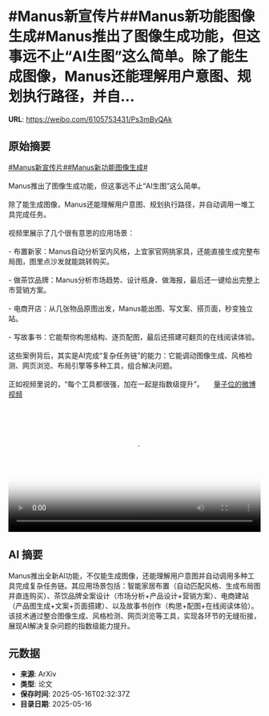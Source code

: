 # #Manus新宣传片##Manus新功能图像生成#Manus推出了图像生成功能，但这事远不止“AI生图”这么简单。除了能生成图像，Manus还能理解用户意图、规划执行路径，并自...

**URL**: https://weibo.com/6105753431/Ps3mBvQAk

## 原始摘要

<a href="https://m.weibo.cn/search?containerid=231522type%3D1%26t%3D10%26q%3D%23Manus%E6%96%B0%E5%AE%A3%E4%BC%A0%E7%89%87%23&amp;extparam=%23Manus%E6%96%B0%E5%AE%A3%E4%BC%A0%E7%89%87%23" data-hide=""><span class="surl-text">#Manus新宣传片#</span></a><a href="https://m.weibo.cn/search?containerid=231522type%3D1%26t%3D10%26q%3D%23Manus%E6%96%B0%E5%8A%9F%E8%83%BD%E5%9B%BE%E5%83%8F%E7%94%9F%E6%88%90%23&amp;extparam=%23Manus%E6%96%B0%E5%8A%9F%E8%83%BD%E5%9B%BE%E5%83%8F%E7%94%9F%E6%88%90%23" data-hide=""><span class="surl-text">#Manus新功能图像生成#</span></a><br><br>Manus推出了图像生成功能，但这事远不止“AI生图”这么简单。<br><br>除了能生成图像，Manus还能理解用户意图、规划执行路径，并自动调用一堆工具完成任务。<br><br>视频里展示了几个很有意思的应用场景：<br><br>- 布置新家：Manus自动分析室内风格，上宜家官网挑家具，还能直接生成完整布局图，图里点沙发就能跳转购买。<br><br>- 做茶饮品牌：Manus分析市场趋势、设计瓶身、做海报，最后还一键给出完整上市营销方案。<br><br>- 电商开店：从几张物品原图出发，Manus能出图、写文案、搭页面，秒变独立站。<br><br>- 写故事书：它能帮你构思结构、逐页配图，最后还搭建可翻页的在线阅读体验。<br><br>这些案例背后，其实是AI完成“复杂任务链”的能力：它能调动图像生成、风格检测、网页浏览、布局引擎等多种工具，组合解决问题。<br><br>正如视频里说的，“每个工具都很强，加在一起是指数级提升”。 <a href="https://video.weibo.com/show?fid=1034:5166860912754727" data-hide=""><span class="url-icon"><img style="width: 1rem;height: 1rem" src="https://h5.sinaimg.cn/upload/2015/09/25/3/timeline_card_small_video_default.png" referrerpolicy="no-referrer"></span><span class="surl-text">量子位的微博视频</span></a><br clear="both"><div style="clear: both"></div><video controls="controls" poster="https://tvax3.sinaimg.cn/orj480/006Fd7o3ly1i1h2wpkakmj30zk0k00ti.jpg" style="width: 100%"><source src="https://f.video.weibocdn.com/o0/JPkMVjqNlx08ohALoq1q01041200qE2Q0E010.mp4?label=mp4_720p&amp;template=1280x720.25.0&amp;ori=0&amp;ps=1CwnkDw1GXwCQx&amp;Expires=1747366012&amp;ssig=RvS85CxlKc&amp;KID=unistore,video"><source src="https://f.video.weibocdn.com/o0/GHa5sav1lx08ohAL1FhC01041200cAIM0E010.mp4?label=mp4_hd&amp;template=852x480.25.0&amp;ori=0&amp;ps=1CwnkDw1GXwCQx&amp;Expires=1747366012&amp;ssig=LERF1eN9d%2B&amp;KID=unistore,video"><source src="https://f.video.weibocdn.com/o0/FUVITSwLlx08ohAKLNQY010412007QRF0E010.mp4?label=mp4_ld&amp;template=640x360.25.0&amp;ori=0&amp;ps=1CwnkDw1GXwCQx&amp;Expires=1747366012&amp;ssig=diW0e%2BHaS%2B&amp;KID=unistore,video"><p>视频无法显示，请前往<a href="https://video.weibo.com/show?fid=1034%3A5166860912754727" target="_blank" rel="noopener noreferrer">微博视频</a>观看。</p></video>

## AI 摘要

Manus推出全新AI功能，不仅能生成图像，还能理解用户意图并自动调用多种工具完成复杂任务链。其应用场景包括：智能家居布置（自动匹配风格、生成布局图并直连购买）、茶饮品牌全案设计（市场分析+产品设计+营销方案）、电商建站（产品图生成+文案+页面搭建）、以及故事书创作（构思+配图+在线阅读体验）。该技术通过整合图像生成、风格检测、网页浏览等工具，实现各环节的无缝衔接，展现AI解决复杂问题的指数级能力提升。

## 元数据

- **来源**: ArXiv
- **类型**: 论文
- **保存时间**: 2025-05-16T02:32:37Z
- **目录日期**: 2025-05-16
